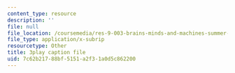 ```yaml
---
content_type: resource
description: ''
file: null
file_location: /coursemedia/res-9-003-brains-minds-and-machines-summer-course-summer-2015/7c62b21788bf5151a2f31a0d5c862200_Ch56tU3wb9c.vtt
file_type: application/x-subrip
resourcetype: Other
title: 3play caption file
uid: 7c62b217-88bf-5151-a2f3-1a0d5c862200
---
```

